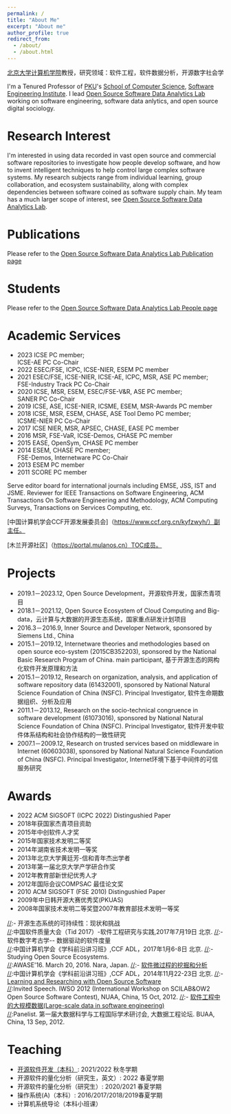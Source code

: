 ```yaml
---
permalink: /
title: "About Me"
excerpt: "About me"
author_profile: true
redirect_from: 
  - /about/
  - /about.html
---
```


[北京大学计算机学院](https://cs.pku.edu.cn/)教授，研究领域：软件工程，软件数据分析，开源数字社会学

I'm a Tenured Professor of [PKU](https://www.pku.edu.cn/)'s [School of Computer Science](https://cs.pku.edu.cn/),  [Software Engineering Institute](http://www.sei.pku.edu.cn/). I lead [Open Source Software Data Analytics Lab](https://osslab-pku.github.io/) working on software engineering, software data anlytics, and open source digital sociology.


Research Interest
===================
I'm interested in 
using data recorded in vast open source and commercial software repositories to investigate how people develop software, and how to invent intelligent techniques to help control large complex software systems.
My research subjects range from individual learning, group collaboration, and ecosystem sustainability, along with complex dependencies between software coined as software supply chain. 
My team has a much larger scope of interest, see [Open Source Software Data Analytics Lab](https://osslab-pku.github.io/).

Publications
=====================
Please refer to the [Open Source Software Data Analytics Lab Publication page](https://osslab-pku.github.io/publications/)

Students
=====================
Please refer to the [Open Source Software Data Analytics Lab People page](https://osslab-pku.github.io/people/)

Academic Services
=====================
- 2023	ICSE PC member;    
        ICSE-AE PC Co-Chair
- 2022	ESEC/FSE, ICPC, ICSE-NIER, ESEM PC member
- 2021	ESEC/FSE, ICSE-NIER, ICSE-AE, ICPC, MSR, ASE PC member;  
        FSE-Industry Track PC Co-Chair
- 2020	ICSE, MSR, ESEM, ESEC/FSE-V&R, ASE PC member;  
        SANER PC Co-Chair
- 2019	ICSE, ASE, ICSE-NIER, ICSME, ESEM, MSR-Awards PC member
- 2018	ICSE, MSR, ESEM, CHASE, ASE Tool Demo PC member;   
        ICSME-NIER PC Co-Chair
- 2017	ICSE NIER, MSR, APSEC, CHASE, EASE PC member
- 2016	MSR, FSE-VaR, ICSE-Demos, CHASE PC member
- 2015	EASE, OpenSym, CHASE PC member
- 2014	ESEM, CHASE PC member;  
        FSE-Demos, Internetware PC Co-Chair
- 2013	ESEM PC member
- 2011	SCORE PC member

Serve editor board for international journals including EMSE, JSS, IST and JSME.
Reviewer for IEEE Transactions on Software Engineering, ACM Transactions On Software Engineering and Methodology, ACM Computing Surveys, Transactions on Services Computing, etc.

[中国计算机学会CCF开源发展委员会]（https://www.ccf.org.cn/kyfzwyh/）副主任。

[木兰开源社区]（https://portal.mulanos.cn）TOC成员。


Projects
========================
- 2019.1－2023.12, Open Source Development，开源软件开发，国家杰青项目
- 2018.1－2021.12, Open Source Ecosystem of Cloud Computing and Big-data，云计算与大数据的开源生态系统，国家重点研发计划项目
- 2016.3－2016.9, Inner Source and Developer Network, sponsored by Siemens Ltd., China
- 2015.1－2019.12, Internetware theories and methodologies based on open source eco-system (2015CB352203), sponsored by the National Basic Research Program of China. main participant, 基于开源生态的网构化软件开发原理和方法
- 2015.1－2019.12, Research on organization, analysis, and application of software repository data (61432001), sponsored by National Natural Science Foundation of China (NSFC). Principal Investigator, 软件生命期数据组织、分析及应用
- 2011.1－2013.12, Research on the socio-technical congruence in software development (61073016), sponsored by National Natural Science Foundation of China (NSFC). Principal Investigator, 软件开发中软件体系结构和社会协作结构的一致性研究
- 2007.1－2009.12, Research on trusted services based on middleware in Internet (60603038), sponsored by National Natural Science Foundation of China (NSFC). Principal Investigator, Internet环境下基于中间件的可信服务研究

Awards
==================
- 2022 ACM SIGSOFT (ICPC 2022) Distingushied Paper
- 2018年获国家杰青项目资助
- 2015年中创软件人才奖
- 2015年国家技术发明二等奖
- 2014年湖南省技术发明一等奖
- 2013年北京大学黄廷芳-信和青年杰出学者
- 2013年第一届北京大学产学研合作奖
- 2012年教育部新世纪优秀人才
- 2012年国际会议COMPSAC 最佳论文奖
- 2010 ACM SIGSOFT (FSE 2010) Distingushied Paper
- 2009年中日韩开源大赛优秀奖(PKUAS)
- 2008年国家技术发明二等奖暨2007年教育部技术发明一等奖

[//]:Talks
[//]:=================
[//]:- 开源生态系统的可持续性：现状和挑战   
[//]:中国软件质量大会（Tid 2017）-软件工程研究与实践,2017年7月19日 北京.
[//]:- 软件数字考古学-- 数据驱动的软件度量   
[//]:中国计算机学会《学科前沿讲习班》,CCF ADL，2017年1月6-8日 北京.
[//]:- Studying Open Source Ecosystems.   
[//]:AWASE'16. March 20, 2016. Nara, Japan.
[//]:- [软件微过程的挖掘和分析](https://minghuizhou.github.io/files/20141122-CCF-final.pdf)   
[//]:中国计算机学会《学科前沿讲习班》,CCF ADL，2014年11月22-23日 北京.
[//]:- [Learning and Researching with Open Source Software](https://minghuizhou.github.io/files/20121015-IWSO-NUAA.pdf)   
[//]:Invited Speech. IWSO 2012 (International Workshop on SCILAB&OW2 Open Source Software Contest), NUAA, China, 15 Oct, 2012.
[//]:- [软件工程中的大规模数据(Large-scale data in software engineering)](https://minghuizhou.github.io/files/20120913-bigdatapanelist-BUAA.pdf)   
[//]:Panelist. 第一届大数据科学与工程国际学术研讨会, 大数据工程论坛. BUAA, China, 13 Sep, 2012.

Teaching
===================
- [开源软件开发（本科）](https://github.com/osslab-pku/OSSDevelopment/): 2021/2022 秋冬学期 
- 开源软件的量化分析（研究生，英文）: 2022 春夏学期
- 开源软件的量化分析（研究生）: 2020/2021 春夏学期
- 操作系统(A)（本科）: 2016/2017/2018/2019春夏学期
- 计算机系统导论（本科小班课）   
